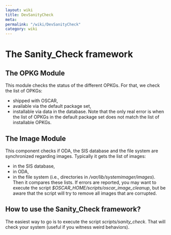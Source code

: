```yaml
---
layout: wiki
title: DevSanityCheck
meta: 
permalink: "/wiki/DevSanityCheck"
category: wiki
---
```

<!-- Name: DevSanityCheck -->
<!-- Version: 3 -->
<!-- Author: bli -->

# The Sanity_Check framework

## The OPKG Module

This module checks the status of the different OPKGs. For that, we check the list of OPKGs:
   - shipped with OSCAR,
   - available via the default package set,
   - installable via data in the database.
Note that the only real error is when the list of OPKGs in the default package set does not match the list of installable OPKGs.

## The Image Module

This component checks if ODA, the SIS database and the file system are synchronized regarding images. Typically it gets the list of images:
   - in the SIS database,
   - in ODA,
   - in the file system (i.e., directories in _/var/lib/systemimager/images_).
Then it compares these lists. If errors are reported, you may want to execute the script _$OSCAR_HOME/scripts/oscar_image_cleanup_, but be aware that the script will try to remove all images that are corrupted.

## How to use the Sanity_Check framework?

The easiest way to go is to execute the script _scripts/sanity_check_. That will check your system (useful if you witness weird behaviors).